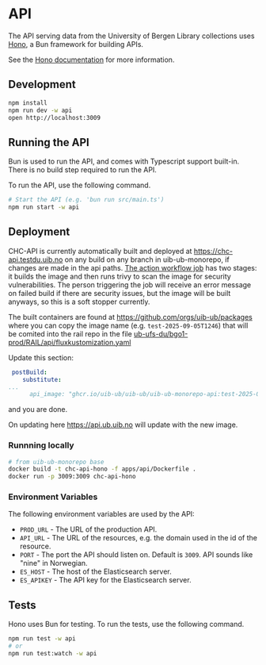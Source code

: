 # API

The API serving data from the University of Bergen Library collections uses [Hono](//hono.dev), a Bun framework for building APIs. 

See the [Hono documentation](//hono.dev/docs) for more information.

## Development

```bash
npm install
npm run dev -w api
open http://localhost:3009
```

## Running the API

Bun is used to run the API, and comes with Typescript support built-in. There is no build step required to run the API.

To run the API, use the following command.

```bash
# Start the API (e.g. 'bun run src/main.ts')
npm run start -w api
```

## Deployment

CHC-API is currently automatically built and deployed at https://chc-api.testdu.uib.no on any build on any branch in uib-ub-monorepo, if changes are made in the api paths. [The action workflow job](https://github.com/uib-ub/uib-ub-monorepo/actions/workflows/cicd-publish-api-image.yaml) has two stages:
it builds the image and then runs trivy to scan the image for security vulnerabilities. The person triggering the job will receive an error message on failed build if there are security issues, but the image will be built anyways, so this is a soft stopper currently.

The built containers are found at https://github.com/orgs/uib-ub/packages where you can copy the image name (e.g. `test-2025-09-05T1246`) that will be comited into the rail repo in the file [ub-ufs-du/bgo1-prod/RAIL/api/fluxkustomization.yaml](https://git.app.uib.no/platform_public/rail/gitops/ub-ufs-du/-/blob/main/bgo1-prod/RAIL/api/fluxkustomization.yaml?ref_type=heads)

Update this section:

```yaml
 postBuild:
    substitute:
...
      api_image: "ghcr.io/uib-ub/uib-ub/uib-ub-monorepo-api:test-2025-09-03T0744"
```
and you are done.

On updating here https://api.ub.uib.no will update with the new image.


### Runnning locally
```bash
# from uib-ub-monorepo base
docker build -t chc-api-hono -f apps/api/Dockerfile .
docker run -p 3009:3009 chc-api-hono
```

### Environment Variables

The following environment variables are used by the API:

- `PROD_URL` - The URL of the production API.
- `API_URL` - The URL of the resources, e.g. the domain used in the id of the resource.
- `PORT` - The port the API should listen on. Default is `3009`. API sounds like "nine" in Norwegian.
- `ES_HOST` - The host of the Elasticsearch server.
- `ES_APIKEY` - The API key for the Elasticsearch server.

## Tests

Hono uses Bun for testing. To run the tests, use the following command.

```bash
npm run test -w api
# or
npm run test:watch -w api
```



